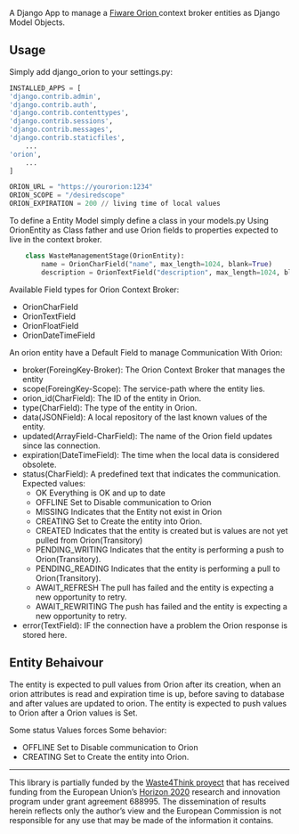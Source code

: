 A Django App to manage a [Fiware Orion ](https://github.com/telefonicaid/fiware-orion) context broker entities as Django Model Objects.

## Usage

Simply add django_orion to your settings.py:

```python
INSTALLED_APPS = [
'django.contrib.admin',
'django.contrib.auth',
'django.contrib.contenttypes',
'django.contrib.sessions',
'django.contrib.messages',
'django.contrib.staticfiles',
    ...
'orion',
    ...
]

ORION_URL = "https://yourorion:1234"
ORION_SCOPE = "/desiredscope"
ORION_EXPIRATION = 200 // living time of local values
```

To define a Entity Model simply define a class in your models.py Using OrionEntity as Class father and use Orion fields to properties expected to live in the context broker.

```python
    class WasteManagementStage(OrionEntity):
        name = OrionCharField("name", max_length=1024, blank=True)
        description = OrionTextField("description", max_length=1024, blank=True)
```

Available Field types for Orion Context Broker: 

 * OrionCharField
 * OrionTextField
 * OrionFloatField
 * OrionDateTimeField

An orion entity have a Default Field to manage Communication With Orion:

  * broker(ForeingKey-Broker): The Orion Context Broker that manages the entity
  * scope(ForeingKey-Scope): The service-path  where the entity lies.
  * orion_id(CharField): The ID of the entity in Orion.
  * type(CharField): The type of the entity in Orion.
  * data(JSONField): A local repository of the last known values of the entity.
  * updated(ArrayField-CharField): The name of the Orion field updates since las connection.
  * expiration(DateTimeField): The time when the local data is considered obsolete.
  * status(CharField): A predefined text that indicates the communication. Expected values:
    * OK Everything is OK and up to date
    * OFFLINE Set to Disable communication to Orion
    * MISSING Indicates that the Entity not exist in Orion
    * CREATING Set to Create the entity into Orion. 
    * CREATED Indicates that the entity is created but is values are not yet pulled from Orion(Transitory)
    * PENDING_WRITING Indicates that the entity is performing a push to Orion(Transitory).
    * PENDING_READING Indicates that the entity is performing a pull to Orion(Transitory).
    * AWAIT_REFRESH The pull has failed and the entity is expecting a new opportunity to retry.
    * AWAIT_REWRITING The push has failed and the entity is expecting a new opportunity to retry.
  * error(TextField): IF the connection have a problem the Orion response is stored here.
    
## Entity Behaivour

The entity is expected to pull values from Orion after its creation, when an orion attributes is read and expiration time is up, before saving to database and after values are updated to orion. 
The entity is expected to push  values to Orion after a Orion values is Set.

Some status Values forces Some behavior: 

  * OFFLINE Set to Disable communication to Orion
  * CREATING Set to Create the entity into Orion. 
 
----

This library is partially funded  by the [Waste4Think proyect](http://waste4think.eu/) that  has received funding from the European Union’s [Horizon 2020](https://ec.europa.eu/programmes/horizon2020/) research and innovation program under grant agreement 688995.
The dissemination of results herein reflects only the author’s view and the European Commission is not responsible for any use that may be made of the information it contains.

